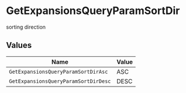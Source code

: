 # GetExpansionsQueryParamSortDir

sorting direction


## Values

| Name                                 | Value                                |
| ------------------------------------ | ------------------------------------ |
| `GetExpansionsQueryParamSortDirAsc`  | ASC                                  |
| `GetExpansionsQueryParamSortDirDesc` | DESC                                 |